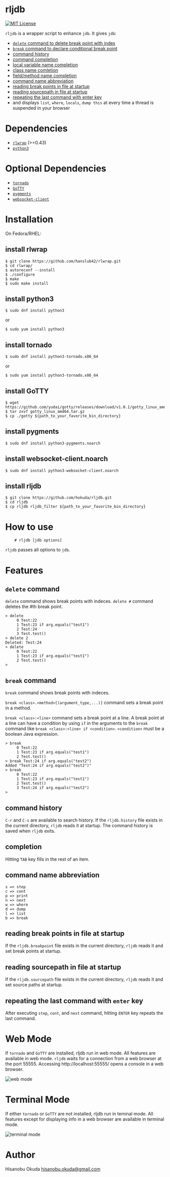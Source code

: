 # rljdb

[![MIT License](http://img.shields.io/badge/license-MIT-blue.svg?style=flat-square)][license]

[license]: https://github.com/hokuda/rljdb/blob/master/LICENSE

`rljdb` is a wrapper script to enhance `jdb`. It gives `jdb`:

* [`delete` command to delete break point with index](#delete-command)
* [`break` command to declare conditional break point](#break-command)
* [command history](#command-history)
* [command completion](#completion)
* [local variable name completion](#completion)
* [class name comletion](#completion)
* [field/method name completion](#completion)
* [command name abbreviation](#command-name-abbreviation)
* [reading break points in file at startup](#reading-break-points-in-file-at-startup)
* [reading sourcepath in file at startup](#reading-sourcepath-in-file-at-startup)
* [repeating the last command with enter key](#repeating-the-last-command-with-enter-key)
* and displays `list`, `where`, `locals`, `dump this` at every time a thread is suspended in your browser



# Dependencies

* [`rlwrap`](https://github.com/hanslub42/rlwrap) (>=0.43)
* [`python3`](https://www.python.org/)


# Optional Dependencies

* [`tornado`](http://www.tornadoweb.org/en/stable/)
* [`GoTTY`](https://github.com/yudai/gotty)
* [`pygments`](http://pygments.org/)
* [`websocket-client`](https://github.com/websocket-client/websocket-client)


# Installation

On Fedora/RHEL:

## install rlwrap


    $ git clone https://github.com/hanslub42/rlwrap.git
    $ cd rlwrap/
    $ autoreconf --install
    $ ./configure 
    $ make
    $ sudo make install

## install python3


    $ sudo dnf install python3

  or


    $ sudo yum install python3

## install tornado


    $ sudo dnf install python3-tornado.x86_64

  or



    $ sudo yum install python3-tornado.x86_64

## install GoTTY


    $ wget https://github.com/yudai/gotty/releases/download/v1.0.1/gotty_linux_amd64.tar.gz
    $ tar zxvf gotty_linux_amd64.tar.gz
    $ cp ./gotty ${path_to_your_favorite_bin_directory}


## install pygments


    $ sudo dnf install python3-pygments.noarch


## install websocket-client.noarch


    $ sudo dnf install python3-websocket-client.noarch


## install rljdb


    $ git clone https://github.com/hokuda/rljdb.git
    $ cd rljdb
    $ cp rljdb rljdb_filter ${path_to_your_favorite_bin_directory}



# How to use

        # rljdb [jdb options]

`rljdb` passes all options to `jdb`.



# Features

## `delete` command

`delete` command shows break points with indeces. `delete #` command deletes the #th break point.

    > delete
         0 Test:22
         1 Test:23 if arg.equals("test1")
         2 Test:24
         3 Test.test()
    > delete 2
    Deleted: Test:24
    > delete
         0 Test:22
         1 Test:23 if arg.equals("test1")
         2 Test.test()
    > 

## `break` command

`break` command shows break points with indeces.

`break <class>.<method>[(argument_type,...)]` command sets a break point in a method.

`break <class>:<line>` command sets a break point at a line. A break point at a line can have a condition by using `if` in the arguments to the `break` command like `break <class>:<line> if <condition>`. `<condition>` must be a boolean Java expression.

    > break
         0 Test:22
         1 Test:23 if arg.equals("test1")
         2 Test.test()
    > break Test:24 if arg.equals("test2")
    Added "Test:24 if arg.equals("test2")"
    > break
         0 Test:22
         1 Test:23 if arg.equals("test1")
         2 Test.test()
         3 Test:24 if arg.equals("test2")
    > 

## command history

`C-r` and `C-s` are available to search history. If the `rljdb.history` file exists in the current directory, `rljdb` reads it at startup. The command history is saved when `rljdb` exits.

## completion

Hitting `TAB` key fills in the rest of an item.

## command name abbreviation

    s => step
    c => cont
    p => print
    n => next
    w => where
    d => dump
    l => list
    b => break

## reading break points in file at startup

If the `rljdb.breakpoint` file exists in the current directory, `rljdb` reads it and set break points at startup.

## reading sourcepath in file at startup

If the `rljdb.sourcepath` file exists in the current directory, `rljdb` reads it and set source paths at startup.
  
## repeating the last command with `enter` key

After executing `step`, `cont`, and `next` command, hitting `ENTER` key repeats the last command.



# Web Mode

If `tornado` and `GoTTY` are installed, rljdb run in web mode. All features are available in web mode. `rljdb` waits for a connection from a web browser at the port 55555. Accessing http://localhost:55555/ opens a console in a web browser.

![web mode](web-mode.png)



# Terminal Mode

If either `tornado` or `GoTTY` are not installed, rljdb run in teminal mode. All features except for displaying info in a web browser are available in terminal mode.

![terminal mode](terminal-mode.png)



# Author

Hisanobu Okuda hisanobu.okuda@gmail.com
